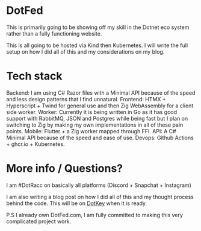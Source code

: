 # DotFed

This is primarily going to be showing off my skill in the Dotnet eco system rather than a fully functioning website.


This is all going to be hosted via Kind then Kubernetes. I will write the full setup on how I did all of this and my considerations on my blog.

# Tech stack


Backend: I am using C# Razor files with a Minimal API because of the speed and less design patterns that I find unnatural.
Frontend: HTMX + Hyperscript + Twind for general use and then Zig WebAssembly for a client side worker.
Worker: Currently it is being written in Go as it has good support with RabbitMQ, JSON and Postgres while being fast but I plan on switching to Zig by making my own implementations in all of these pain points.
Mobile: Flutter + a Zig worker mapped through FFI.
API: A C# Minimal API because of the speed and ease of use.
Devops: Github Actions + ghcr.io + Kubernetes.


# More info / Questions?
I am #DotRacc on basically all platforms (Discord + Snapchat + Instagram)

I am also writing a blog post on how I did all of this and my thought process behind the code. This will be on [DotKey](https://dotkey.dev) when it is ready.





P.S I already own DotFed.com, I am fully committed to making this very complicated project work.

